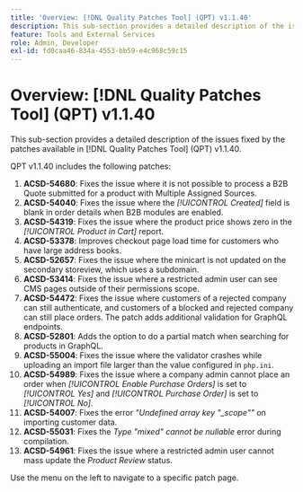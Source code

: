 ```yaml
---
title: 'Overview: [!DNL Quality Patches Tool] (QPT) v1.1.40'
description: This sub-section provides a detailed description of the issues fixed by the patches available in [!DNL Quality Patches Tool] (QPT) v1.1.40.
feature: Tools and External Services
role: Admin, Developer
exl-id: fd0caa46-834a-4553-bb59-e4c968c59c15
---
```

# Overview: [!DNL Quality Patches Tool] (QPT) v1.1.40

This sub-section provides a detailed description of the issues fixed by the patches available in [!DNL Quality Patches Tool] (QPT) v1.1.40.

QPT v1.1.40 includes the following patches:

1. **ACSD-54680**: Fixes the issue where it is not possible to process a B2B Quote submitted for a product with Multiple Assigned Sources.
1. **ACSD-54040**: Fixes the issue where the *[!UICONTROL Created]* field is blank in order details when B2B modules are enabled.
1. **ACSD-54319**: Fixes the issue where the product price shows zero in the *[!UICONTROL Product in Cart]* report.
1. **ACSD-53378**: Improves checkout page load time for customers who have large address books.
1. **ACSD-52657**: Fixes the issue where the minicart is not updated on the secondary storeview, which uses a subdomain.
1. **ACSD-53414**: Fixes the issue where a restricted admin user can see CMS pages outside of their permissions scope.
1. **ACSD-54472**: Fixes the issue where customers of a rejected company can still authenticate, and customers of a blocked and rejected company can still place orders. The patch adds additional validation for GraphQL endpoints.
1. **ACSD-52801**: Adds the option to do a partial match when searching for products in GraphQL.
1. **ACSD-55004**: Fixes the issue where the validator crashes while uploading an import file larger than the value configured in `php.ini`.
1. **ACSD-54989**: Fixes the issue where a company admin cannot place an order when *[!UICONTROL Enable Purchase Orders]* is set to *[!UICONTROL Yes]* and *[!UICONTROL Purchase Order]* is set to *[!UICONTROL No]*.
1. **ACSD-54007**: Fixes the error *"Undefined array key "_scope""* on importing customer data.
1. **ACSD-55031**: Fixes the *Type "mixed" cannot be nullable* error during compilation.
1. **ACSD-54961**: Fixes the issue where a restricted admin user cannot mass update the *Product Review* status.

Use the menu on the left to navigate to a specific patch page.
